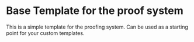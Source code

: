 # Base Template for the proof system

This is a simple template for the proofing system. Can be used as a starting point for your custom templates.
